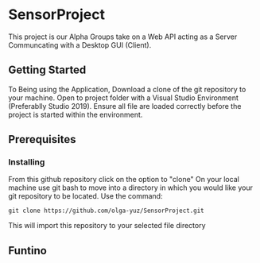 # SensorProject
This project is our Alpha Groups take on a Web API acting as a Server Communcating with a Desktop GUI (Client).

## Getting Started

To Being using the Application, Download a clone of the git repository to your machine. Open to project folder with a Visual Studio Environment (Preferablly Studio 2019). Ensure all file are loaded correctly before the project is started within the environment.

## Prerequisites

### Installing
From this github repository click on the option to "clone"
On your local machine use git bash to move into a directory in which you would like your git repository to be located.
Use the command:
```
git clone https://github.com/olga-yuz/SensorProject.git
```
This will import this repository to your selected file directory

## Funtino
